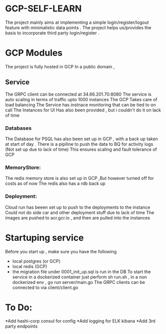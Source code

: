 # GCP-SELF-LEARN
The project mainly aims at implementing a simple login/register/logout feature with minimalistic data points . The project helps us/provides the basis to incorporate third party login/register .

# GCP Modules
The project is fully hosted in GCP In a public domain ,
## Service
  The GRPC client can be connected at 34.66.201.70:8080
  The service is auto scaling in terms of traffic upto 1000 instances
  The GCP Takes care of load balancing
  The Service has instnace monitoring that can be tied to on call
  The Instances for UI Has also been provided , but i couldn't do it on lack of time
### Databases
  The Database for PSQL has also been set up in GCP , with a back up taken at start of day .
  There is a pipiline to push the data to BQ for activity logs (Not set up due to lack of time)
  This ensures scaling and fault tolerance of GCP
### MemoryStore:
  The redis memory store is also set up in GCP ,But however turned off for costs as of now
  The redis also has a rdb back up
### Deployment:
  Cloud run has beeen set up to push to the deployments to the instance 
  Could not do side car and other deployment stuff due to lack of time
  The images are pushed to acr.gcr.io , and then are pulled into the instances
# Startuping service
Before you start up , make sure you have the following
  * local postgres (or GCP)
  * local redis (GCP)
  * the migration file under 0001_init_up.sql is run in the DB
  To start the service in a dockerized container just perform sh run.sh , in a non dockerized env , go run server/main.go
  The GRPC clients can be connected to via client/client.go
# To Do:
  *Add hashi-corp consul for config
  *Add logging for ELK kibana
  *Add 3rd party endpoints
  

